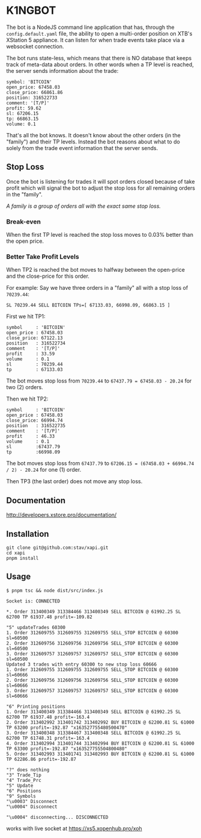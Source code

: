 # K1NGBOT

The bot is a NodeJS command line application that has, through the `config.default.yaml`
file, the ability to open a multi-order position on XTB's XStation 5 appliance.
It can listen for when trade events take place via a websocket connection.

The bot runs state-less, which means that there is NO database that keeps track
of meta-data about orders.  In other words when a TP level is reached, the server
sends information about the trade:

    symbol: 'BITCOIN'
    open_price: 67458.03
    close_price: 66861.86
    position: 316522733
    comment: '[T/P]'
    profit: 59.62
    sl: 67206.15
    tp: 66863.15
    volume: 0.1

That's all the bot knows.  It doesn't know about the other orders (in the "family")
and their TP levels.  Instead the bot reasons about what to do solely from the trade
event information that the server sends.

## Stop Loss

Once the bot is listening for trades it will spot orders closed because of take
profit which will signal the bot to adjust the stop loss for all remaining orders
in the "family".

_A family is a group of orders all with the exact same stop loss._

### Break-even

When the first TP level is reached the stop loss moves to 0.03% better than the
open price.

### Better Take Profit Levels

When TP2 is reached the bot moves to halfway between the open-price and the
close-price for this order.

For example: Say we have three orders in a "family" all with a stop loss of `70239.44`:

    SL 70239.44 SELL BITCOIN TPs=[ 67133.03, 66998.09, 66863.15 ]

First we hit TP1:

    symbol     : 'BITCOIN'
    open_price : 67458.03
    close_price: 67122.13
    position   : 316522734
    comment    : '[T/P]'
    profit     : 33.59
    volume     : 0.1
    sl         : 70239.44
    tp         : 67133.03

The bot moves stop loss from `70239.44` to `67437.79 = 67458.03 - 20.24` for two
(2) orders.

Then we hit TP2:

    symbol     : 'BITCOIN'
    open_price : 67458.03
    close_price: 66994.74
    position   : 316522735
    comment    : '[T/P]'
    profit     : 46.33
    volume     : 0.1
    sl         :67437.79
    tp         :66998.09

The bot moves stop loss from
`67437.79` to `67206.15 = (67458.03 + 66994.74 / 2) - 20.24` for one (1) order.

Then TP3 (the last order) does not move any stop loss.

## Documentation

<http://developers.xstore.pro/documentation/>

## Installation

    git clone git@github.com:stav/xapi.git
    cd xapi
    pnpm install

## Usage

    $ pnpm tsc && node dist/src/index.js

    Socket is: CONNECTED

    *. Order 313400349 313384466 313400349 SELL BITCOIN @ 61992.25 SL 62700 TP 61937.48 profit=-109.82

    "5" updateTrades 60300
    1. Order 312609755 312609755 312609755 SELL_STOP BITCOIN @ 60300 sl=60500
    2. Order 312609756 312609756 312609756 SELL_STOP BITCOIN @ 60300 sl=60500
    3. Order 312609757 312609757 312609757 SELL_STOP BITCOIN @ 60300 sl=60500
    Updated 3 trades with entry 60300 to new stop loss 60666
    1. Order 312609755 312609755 312609755 SELL_STOP BITCOIN @ 60300 sl=60666
    2. Order 312609756 312609756 312609756 SELL_STOP BITCOIN @ 60300 sl=60666
    3. Order 312609757 312609757 312609757 SELL_STOP BITCOIN @ 60300 sl=60666

    "6" Printing positions
    1. Order 313400349 313384466 313400349 SELL BITCOIN @ 61992.25 SL 62700 TP 61937.48 profit=-163.4
    2. Order 313402992 313401742 313402992 BUY BITCOIN @ 62200.81 SL 61000 TP 63200 profit=-192.87 "x163527755480500470"
    3. Order 313400348 313384467 313400348 SELL BITCOIN @ 61992.25 SL 62700 TP 61748.31 profit=-163.4
    4. Order 313402994 313401744 313402994 BUY BITCOIN @ 62200.81 SL 61000 TP 63300 profit=-192.87 "x163527755504800480"
    5. Order 313402993 313401741 313402993 BUY BITCOIN @ 62200.81 SL 61000 TP 62286.86 profit=-192.87

    "?" does nothing
    "3" Trade_Tip
    "4" Trade_Prc
    "5" Update
    "6" Positions
    "9" Symbols
    "\u0003" Disconnect
    "\u0004" Disconnect

    "\u0004" disconnecting... DISCONNECTED

works with live socket at <https://xs5.xopenhub.pro/xoh>
